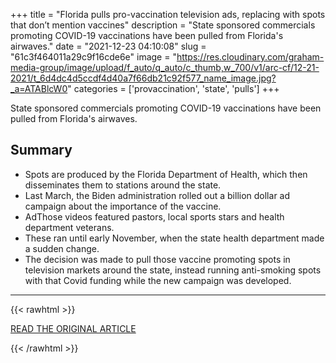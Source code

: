 +++
title = "Florida pulls pro-vaccination television ads, replacing with spots that don’t mention vaccines"
description = "State sponsored commercials promoting COVID-19 vaccinations have been pulled from Florida's airwaves."
date = "2021-12-23 04:10:08"
slug = "61c3f464011a29c9f16cde6e"
image = "https://res.cloudinary.com/graham-media-group/image/upload/f_auto/q_auto/c_thumb,w_700/v1/arc-cf/12-21-2021/t_6d4dc4d5ccdf4d40a7f66db21c92f577_name_image.jpg?_a=ATABlcW0"
categories = ['provaccination', 'state', 'pulls']
+++

State sponsored commercials promoting COVID-19 vaccinations have been pulled from Florida's airwaves.

## Summary

- Spots are produced by the Florida Department of Health, which then disseminates them to stations around the state.
- Last March, the Biden administration rolled out a billion dollar ad campaign about the importance of the vaccine.
- AdThose videos featured pastors, local sports stars and health department veterans.
- These ran until early November, when the state health department made a sudden change.
- The decision was made to pull those vaccine promoting spots in television markets around the state, instead running anti-smoking spots with that Covid funding while the new campaign was developed.

---

{{< rawhtml >}}
  <p class="article-category">
    <a target="_blank" href="https://www.local10.com/news/local/2021/12/21/florida-pulls-pro-vaccination-television-ads-replacing-with-spots-that-dont-mention-vaccines/">READ THE ORIGINAL ARTICLE</a>
  </p>
{{< /rawhtml >}}
